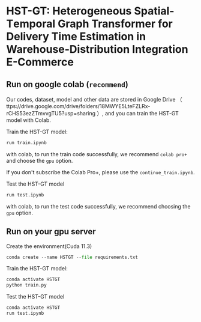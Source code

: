 # **HST-GT**: **H**eterogeneous **S**patial-**T**emporal **G**raph **T**ransformer for Delivery Time Estimation in Warehouse-Distribution Integration E-Commerce


## Run on google colab (`recommend`)

Our codes, dataset, model and other data are stored in Google Drive （ ttps://drive.google.com/drive/folders/18MWYE5LteFZLRx-rCHS53ezZTmvvgTU5?usp=sharing ）, and you can train the HST-GT model with Colab.





Train the HST-GT model:
```python
run train.ipynb
```
with colab, to run the train code successfully, we recommend `colab pro+` and choose the `gpu` option.

If you don't subscribe the Colab Pro+, please use the `continue_train.ipynb`.

Test the HST-GT model
```python
run test.ipynb
```
with colab, to run the test code successfully, we recommend choosing the `gpu` option.



## Run on your gpu server
Create the environment(Cuda 11.3)
```python
conda create --name HSTGT --file requirements.txt
```

Train the HST-GT model:
```python
conda activate HSTGT
python train.py
```

Test the HST-GT model
```python
conda activate HSTGT
run test.ipynb
```
